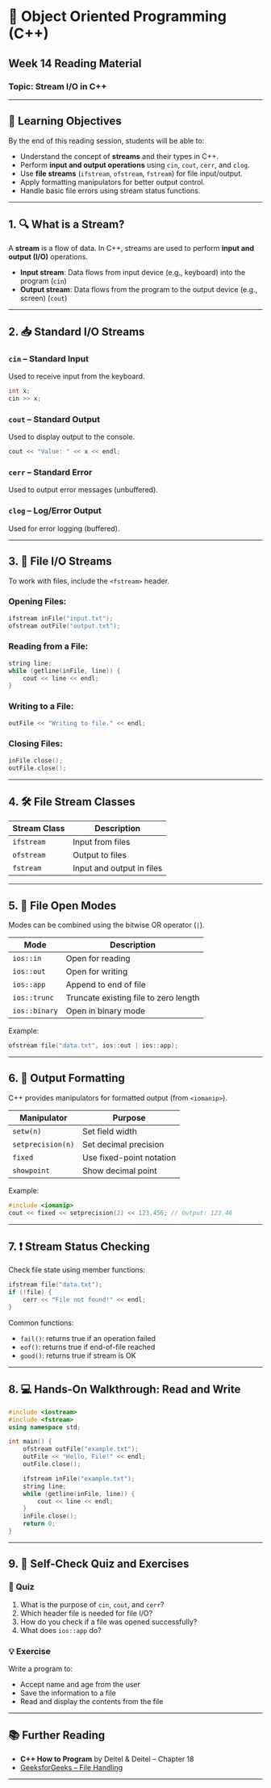 
# 📘 Object Oriented Programming (C++)  
## Week 14 Reading Material  
### Topic: **Stream I/O in C++**

---

## 🔰 Learning Objectives

By the end of this reading session, students will be able to:

- Understand the concept of **streams** and their types in C++.
- Perform **input and output operations** using `cin`, `cout`, `cerr`, and `clog`.
- Use **file streams** (`ifstream`, `ofstream`, `fstream`) for file input/output.
- Apply formatting manipulators for better output control.
- Handle basic file errors using stream status functions.

---

## 1. 🔍 What is a Stream?

A **stream** is a flow of data. In C++, streams are used to perform **input and output (I/O)** operations.

- **Input stream**: Data flows from input device (e.g., keyboard) into the program (`cin`)
- **Output stream**: Data flows from the program to the output device (e.g., screen) (`cout`)

---

## 2. 📥 Standard I/O Streams

### `cin` – Standard Input
Used to receive input from the keyboard.

```cpp
int x;
cin >> x;
```

### `cout` – Standard Output
Used to display output to the console.

```cpp
cout << "Value: " << x << endl;
```

### `cerr` – Standard Error
Used to output error messages (unbuffered).

### `clog` – Log/Error Output
Used for error logging (buffered).

---

## 3. 📂 File I/O Streams

To work with files, include the `<fstream>` header.

### Opening Files:

```cpp
ifstream inFile("input.txt");
ofstream outFile("output.txt");
```

### Reading from a File:

```cpp
string line;
while (getline(inFile, line)) {
    cout << line << endl;
}
```

### Writing to a File:

```cpp
outFile << "Writing to file." << endl;
```

### Closing Files:

```cpp
inFile.close();
outFile.close();
```

---

## 4. 🛠️ File Stream Classes

| Stream Class | Description               |
|--------------|---------------------------|
| `ifstream`   | Input from files          |
| `ofstream`   | Output to files           |
| `fstream`    | Input and output in files |

---

## 5. 🧪 File Open Modes

Modes can be combined using the bitwise OR operator (`|`).

| Mode       | Description                        |
|------------|------------------------------------|
| `ios::in`  | Open for reading                   |
| `ios::out` | Open for writing                   |
| `ios::app` | Append to end of file             |
| `ios::trunc` | Truncate existing file to zero length |
| `ios::binary` | Open in binary mode             |

Example:
```cpp
ofstream file("data.txt", ios::out | ios::app);
```

---

## 6. 🎨 Output Formatting

C++ provides manipulators for formatted output (from `<iomanip>`).

| Manipulator | Purpose            |
|-------------|--------------------|
| `setw(n)`   | Set field width    |
| `setprecision(n)` | Set decimal precision |
| `fixed`     | Use fixed-point notation |
| `showpoint` | Show decimal point |

Example:

```cpp
#include <iomanip>
cout << fixed << setprecision(2) << 123.456; // Output: 123.46
```

---

## 7. ❗ Stream Status Checking

Check file state using member functions:

```cpp
ifstream file("data.txt");
if (!file) {
    cerr << "File not found!" << endl;
}
```

Common functions:
- `fail()`: returns true if an operation failed
- `eof()`: returns true if end-of-file reached
- `good()`: returns true if stream is OK

---

## 8. 💻 Hands-On Walkthrough: Read and Write

```cpp
#include <iostream>
#include <fstream>
using namespace std;

int main() {
    ofstream outFile("example.txt");
    outFile << "Hello, File!" << endl;
    outFile.close();

    ifstream inFile("example.txt");
    string line;
    while (getline(inFile, line)) {
        cout << line << endl;
    }
    inFile.close();
    return 0;
}
```

---

## 9. 🧪 Self-Check Quiz and Exercises

### 📝 Quiz

1. What is the purpose of `cin`, `cout`, and `cerr`?
2. Which header file is needed for file I/O?
3. How do you check if a file was opened successfully?
4. What does `ios::app` do?

### 💡 Exercise

Write a program to:
- Accept name and age from the user
- Save the information to a file
- Read and display the contents from the file

---

## 📚 Further Reading

- **C++ How to Program** by Deitel & Deitel – Chapter 18  
- [GeeksforGeeks – File Handling](https://www.geeksforgeeks.org/file-handling-cpp/)

---
